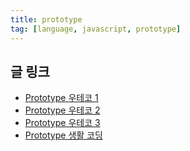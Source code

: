 ```yaml
---
title: prototype
tag: [language, javascript, prototype]
---
```

## 글 링크
- [Prototype 우테코 1](https://www.youtube.com/watch?v=7UmApWKRGRw&ab_channel=%EC%9A%B0%EC%95%84%ED%95%9C%ED%85%8C%ED%81%AC)
- [Prototype 우테코 2](https://youtu.be/RYxgNZW3wl0?si=rwpNt8Ljp8tLY6Rf)
- [Prototype 우테코 3](https://youtu.be/TqFwNFTa3c4?feature=shared)
- [Prototype 생활 코딩](https://www.youtube.com/watch?v=wT1Bl5uV27Y)
